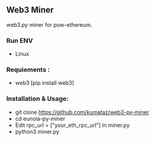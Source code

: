 ## Web3 Miner

web3.py miner for pow-ethereum. 

### Run ENV

* Linux

### Requiements :

* web3 [pip install web3]

### Installation & Usage:

* git clone https://github.com/kumataz/web3-py-miner
* cd eunoia-py-miner
* Edit rpc_url = ["your_eth_rpc_url"] in miner.py
* python3 miner.py


